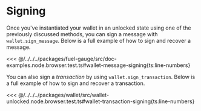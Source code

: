 # Signing

Once you've instantiated your wallet in an unlocked state using one of the previously discussed methods, you can sign a message with `wallet.sign_message`. Below is a full example of how to sign and recover a message.

<<< @/../../../packages/fuel-gauge/src/doc-examples.node.browser.test.ts#wallet-message-signing{ts:line-numbers}

You can also sign a _transaction_ by using `wallet.sign_transaction`. Below is a full example of how to sign and recover a transaction.

<<< @/../../../packages/wallet/src/wallet-unlocked.node.browser.test.ts#wallet-transaction-signing{ts:line-numbers}

